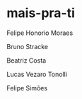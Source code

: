 # mais-pra-ti

Felipe Honorio Moraes

Bruno Stracke

Beatriz Costa

Lucas Vezaro Tonolli

Felipe Simões
